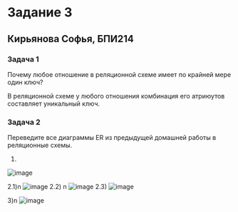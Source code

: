 # Задание 3
## Кирьянова Софья, БПИ214

### Задача 1
Почему любое отношение в реляционной схеме имеет по крайней мере один ключ?

В реляционной схеме у любого отношения комбинация его атриюутов составляет уникальный ключ.

### Задача 2
Переведите все диаграммы ER из предыдущей домашней работы в реляционные схемы.

1)
![image](https://github.com/kirSofya/DB/assets/116517600/b7a21aec-32d9-4833-917d-deda601998d1)

2.1)n
![image](https://github.com/kirSofya/DB/assets/116517600/751c82cd-444e-4a02-ab1e-7f88ef7d4879)
2.2) n
![image](https://github.com/kirSofya/DB/assets/116517600/2b380168-9b4b-40c2-9607-c5fbaf56753e)
2.3)
![image](https://github.com/kirSofya/DB/assets/116517600/4f47c2ca-5369-4877-9fc7-73449f5aadd7)

3)n
![image](https://github.com/kirSofya/DB/assets/116517600/d521d074-3096-42cd-ae47-ff6f7c700d89)




